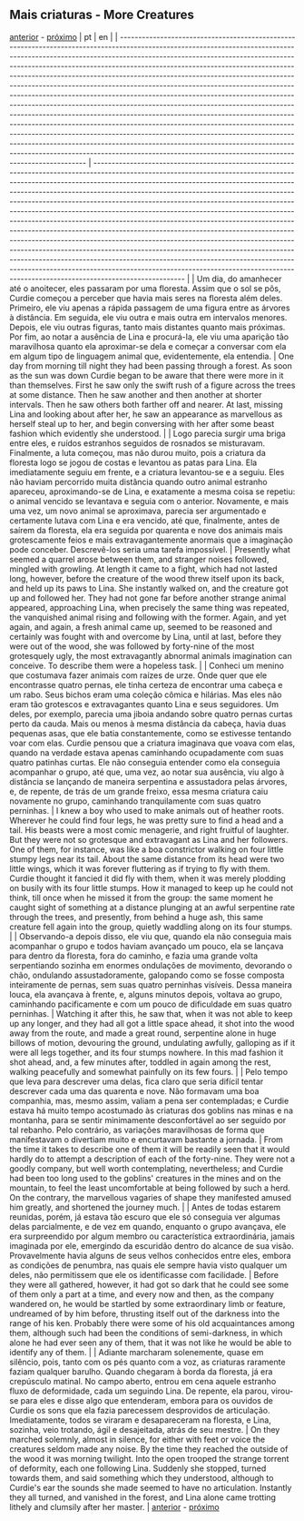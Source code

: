 ## Mais criaturas - More Creatures
[anterior](./chapter-11.md) - [próximo](./chapter-13.md)
| pt                                                                                                                                                                                                                                                                                                                                                                                                                                                                                                                      | en                                                                                                                                                                                                                                                                                                                                                                                                                                                                                                |
| --------------------------------------------------------------------------------------------------------------------------------------------------------------------------------------------------------------------------------------------------------------------------------------------------------------------------------------------------------------------------------------------------------------------------------------------------------------------------------------------------------------------------------------------------------------------------------------------------------------------------------------------------------------------------------------------------------------------------------------------------------------------------------------------------------------------------------------------------------------------------------------------------------------------------------------------------------------------------------------------------------------------------------------------- | ------------------------------------------------------------------------------------------------------------------------------------------------------------------------------------------------------------------------------------------------------------------------------------------------------------------------------------------------------------------------------------------------------------------------------------------------------------------------------------------------------------------------------------------------------------------------------------------------------------------------------------------------------------------------------------------------------------------------------------------------------------------------------------------------------------------------------------------------------------------------------------------------------------------------------------------------------------------------------------------------- |
| Um dia, do amanhecer até o anoitecer, eles passaram por uma floresta. Assim que o sol se pôs, Curdie começou a perceber que havia mais seres na floresta além deles. Primeiro, ele viu apenas a rápida passagem de uma figura entre as árvores à distância. Em seguida, ele viu outra e mais outra em intervalos menores. Depois, ele viu outras figuras, tanto mais distantes quanto mais próximas. Por fim, ao notar a ausência de Lina e procurá-la, ele viu uma aparição tão maravilhosa quanto ela aproximar-se dela e começar a conversar com ela em algum tipo de linguagem animal que, evidentemente, ela entendia.                                                                                                                                                                                                          | One day from morning till night they had been passing through a forest. As soon as the sun was down Curdie began to be aware that there were more in it than themselves. First he saw only the swift rush of a figure across the trees at some distance. Then he saw another and then another at shorter intervals. Then he saw others both farther off and nearer. At last, missing Lina and looking about after her, he saw an appearance as marvellous as herself steal up to her, and begin conversing with her after some beast fashion which evidently she understood.                                                                                                                                                                                                           |
| Logo parecia surgir uma briga entre eles, e ruídos estranhos seguidos de rosnados se misturavam. Finalmente, a luta começou, mas não durou muito, pois a criatura da floresta logo se jogou de costas e levantou as patas para Lina. Ela imediatamente seguiu em frente, e a criatura levantou-se e a seguiu. Eles não haviam percorrido muita distância quando outro animal estranho apareceu, aproximando-se de Lina, e exatamente a mesma coisa se repetiu: o animal vencido se levantava e seguia com o anterior. Novamente, e mais uma vez, um novo animal se aproximava, parecia ser argumentado e certamente lutava com Lina e era vencido, até que, finalmente, antes de saírem da floresta, ela era seguida por quarenta e nove dos animais mais grotescamente feios e mais extravagantemente anormais que a imaginação pode conceber. Descrevê-los seria uma tarefa impossível.                                                                           | Presently what seemed a quarrel arose between them, and stranger noises followed, mingled with growling. At length it came to a fight, which had not lasted long, however, before the creature of the wood threw itself upon its back, and held up its paws to Lina. She instantly walked on, and the creature got up and followed her. They had not gone far before another strange animal appeared, approaching Lina, when precisely the same thing was repeated, the vanquished animal rising and following with the former. Again, and yet again, and again, a fresh animal came up, seemed to be reasoned and certainly was fought with and overcome by Lina, until at last, before they were out of the wood, she was followed by forty-nine of the most grotesquely ugly, the most extravagantly abnormal animals imagination can conceive. To describe them were a hopeless task.                                                     |
| Conheci um menino que costumava fazer animais com raízes de urze. Onde quer que ele encontrasse quatro pernas, ele tinha certeza de encontrar uma cabeça e um rabo. Seus bichos eram uma coleção cômica e hilárias. Mas eles não eram tão grotescos e extravagantes quanto Lina e seus seguidores. Um deles, por exemplo, parecia uma jiboia andando sobre quatro pernas curtas perto da cauda. Mais ou menos à mesma distância da cabeça, havia duas pequenas asas, que ele batia constantemente, como se estivesse tentando voar com elas. Curdie pensou que a criatura imaginava que voava com elas, quando na verdade estava apenas caminhando ocupadamente com suas quatro patinhas curtas. Ele não conseguia entender como ela conseguia acompanhar o grupo, até que, uma vez, ao notar sua ausência, viu algo à distância se lançando de maneira serpentina e assustadora pelas árvores, e, de repente, de trás de um grande freixo, essa mesma criatura caiu novamente no grupo, caminhando tranquilamente com suas quatro perninhas. | I knew a boy who used to make animals out of heather roots. Wherever he could find four legs, he was pretty sure to find a head and a tail. His beasts were a most comic menagerie, and right fruitful of laughter. But they were not so grotesque and extravagant as Lina and her followers. One of them, for instance, was like a boa constrictor walking on four little stumpy legs near its tail. About the same distance from its head were two little wings, which it was forever fluttering as if trying to fly with them. Curdie thought it fancied it did fly with them, when it was merely plodding on busily with its four little stumps. How it managed to keep up he could not think, till once when he missed it from the group: the same moment he caught sight of something at a distance plunging at an awful serpentine rate through the trees, and presently, from behind a huge ash, this same creature fell again into the group, quietly waddling along on its four stumps. |
| Observando-a depois disso, ele viu que, quando ela não conseguia mais acompanhar o grupo e todos haviam avançado um pouco, ela se lançava para dentro da floresta, fora do caminho, e fazia uma grande volta serpentiando sozinha em enormes ondulações de movimento, devorando o chão, ondulando assustadoramente, galopando como se fosse composta inteiramente de pernas, sem suas quatro perninhas visíveis. Dessa maneira louca, ela avançava à frente, e, alguns minutos depois, voltava ao grupo, caminhando pacificamente e com um pouco de dificuldade em suas quatro perninhas.                                                                                                                                                                                                                           | Watching it after this, he saw that, when it was not able to keep up any longer, and they had all got a little space ahead, it shot into the wood away from the route, and made a great round, serpentine alone in huge billows of motion, devouring the ground, undulating awfully, galloping as if it were all legs together, and its four stumps nowhere. In this mad fashion it shot ahead, and, a few minutes after, toddled in again among the rest, walking peacefully and somewhat painfully on its few fours.                                                                                                                                                                                                                                      |
| Pelo tempo que leva para descrever uma delas, fica claro que seria difícil tentar descrever cada uma das quarenta e nove. Não formavam uma boa companhia, mas, mesmo assim, valiam a pena ser contempladas; e Curdie estava há muito tempo acostumado às criaturas dos goblins nas minas e na montanha, para se sentir minimamente desconfortável ao ser seguido por tal rebanho. Pelo contrário, as variações maravilhosas de forma que manifestavam o divertiam muito e encurtavam bastante a jornada.                                                                                                                                                                                                                                                                   | From the time it takes to describe one of them it will be readily seen that it would hardly do to attempt a description of each of the forty-nine. They were not a goodly company, but well worth contemplating, nevertheless; and Curdie had been too long used to the goblins' creatures in the mines and on the mountain, to feel the least uncomfortable at being followed by such a herd. On the contrary, the marvellous vagaries of shape they manifested amused him greatly, and shortened the journey much.                                                                                                                                                                                                                                       |
| Antes de todas estarem reunidas, porém, já estava tão escuro que ele só conseguia ver algumas delas parcialmente, e de vez em quando, enquanto o grupo avançava, ele era surpreendido por algum membro ou característica extraordinária, jamais imaginada por ele, emergindo da escuridão dentro do alcance de sua visão. Provavelmente havia alguns de seus velhos conhecidos entre eles, embora as condições de penumbra, nas quais ele sempre havia visto qualquer um deles, não permitissem que ele os identificasse com facilidade.                                                                                                                                                                                                                                                   | Before they were all gathered, however, it had got so dark that he could see some of them only a part at a time, and every now and then, as the company wandered on, he would be startled by some extraordinary limb or feature, undreamed of by him before, thrusting itself out of the darkness into the range of his ken. Probably there were some of his old acquaintances among them, although such had been the conditions of semi-darkness, in which alone he had ever seen any of them, that it was not like he would be able to identify any of them.                                                                                                                                                                                                                  |
| Adiante marcharam solenemente, quase em silêncio, pois, tanto com os pés quanto com a voz, as criaturas raramente faziam qualquer barulho. Quando chegaram à borda da floresta, já era crepúsculo matinal. No campo aberto, entrou em cena aquele estranho fluxo de deformidade, cada um seguindo Lina. De repente, ela parou, virou-se para eles e disse algo que entenderam, embora para os ouvidos de Curdie os sons que ela fazia parecessem desprovidos de articulação. Imediatamente, todos se viraram e desapareceram na floresta, e Lina, sozinha, veio trotando, ágil e desajeitada, atrás de seu mestre.                                                                                                                                                                                                              | On they marched solemnly, almost in silence, for either with feet or voice the creatures seldom made any noise. By the time they reached the outside of the wood it was morning twilight. Into the open trooped the strange torrent of deformity, each one following Lina. Suddenly she stopped, turned towards them, and said something which they understood, although to Curdie's ear the sounds she made seemed to have no articulation. Instantly they all turned, and vanished in the forest, and Lina alone came trotting lithely and clumsily after her master.                                                                                                                                                                                                              |
[anterior](./chapter-11.md) - [próximo](./chapter-13.md)
